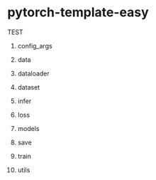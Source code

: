 # pytorch-template-easy

TEST

1. config_args 

2. data

3. dataloader

4. dataset

5. infer

6. loss

7. models

8. save

9. train

10. utils